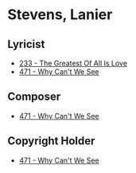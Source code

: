# Stevens, Lanier

## Lyricist

- [233 - The Greatest Of All Is Love](/hymns/233.md)
- [471 - Why Can't We See](/hymns/471.md)

## Composer

- [471 - Why Can't We See](/hymns/471.md)

## Copyright Holder

- [471 - Why Can't We See](/hymns/471.md)


